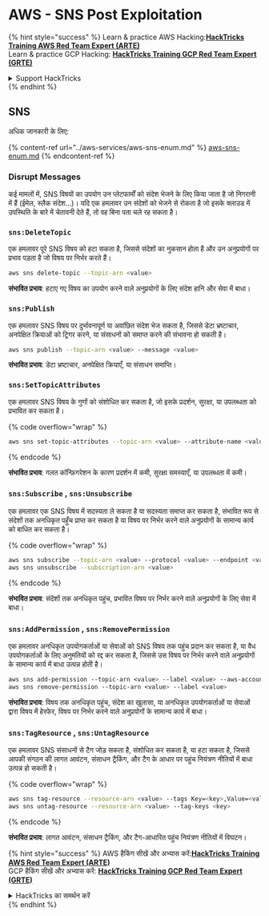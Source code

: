 # AWS - SNS Post Exploitation

{% hint style="success" %}
Learn & practice AWS Hacking:<img src="../../../.gitbook/assets/image (1) (1) (1).png" alt="" data-size="line">[**HackTricks Training AWS Red Team Expert (ARTE)**](https://training.hacktricks.xyz/courses/arte)<img src="../../../.gitbook/assets/image (1) (1) (1).png" alt="" data-size="line">\
Learn & practice GCP Hacking: <img src="../../../.gitbook/assets/image (2).png" alt="" data-size="line">[**HackTricks Training GCP Red Team Expert (GRTE)**<img src="../../../.gitbook/assets/image (2).png" alt="" data-size="line">](https://training.hacktricks.xyz/courses/grte)

<details>

<summary>Support HackTricks</summary>

* Check the [**subscription plans**](https://github.com/sponsors/carlospolop)!
* **Join the** 💬 [**Discord group**](https://discord.gg/hRep4RUj7f) or the [**telegram group**](https://t.me/peass) or **follow** us on **Twitter** 🐦 [**@hacktricks\_live**](https://twitter.com/hacktricks_live)**.**
* **Share hacking tricks by submitting PRs to the** [**HackTricks**](https://github.com/carlospolop/hacktricks) and [**HackTricks Cloud**](https://github.com/carlospolop/hacktricks-cloud) github repos.

</details>
{% endhint %}

## SNS

अधिक जानकारी के लिए:

{% content-ref url="../aws-services/aws-sns-enum.md" %}
[aws-sns-enum.md](../aws-services/aws-sns-enum.md)
{% endcontent-ref %}

### Disrupt Messages

कई मामलों में, SNS विषयों का उपयोग उन प्लेटफार्मों को संदेश भेजने के लिए किया जाता है जो निगरानी में हैं (ईमेल, स्लैक संदेश...)। यदि एक हमलावर उन संदेशों को भेजने से रोकता है जो इसके क्लाउड में उपस्थिति के बारे में चेतावनी देते हैं, तो वह बिना पता चले रह सकता है।

### `sns:DeleteTopic`

एक हमलावर पूरे SNS विषय को हटा सकता है, जिससे संदेशों का नुकसान होता है और उन अनुप्रयोगों पर प्रभाव पड़ता है जो विषय पर निर्भर करते हैं।
```bash
aws sns delete-topic --topic-arn <value>
```
**संभावित प्रभाव**: हटाए गए विषय का उपयोग करने वाले अनुप्रयोगों के लिए संदेश हानि और सेवा में बाधा।

### `sns:Publish`

एक हमलावर SNS विषय पर दुर्भावनापूर्ण या अवांछित संदेश भेज सकता है, जिससे डेटा भ्रष्टाचार, अनपेक्षित क्रियाओं को ट्रिगर करने, या संसाधनों को समाप्त करने की संभावना हो सकती है।
```bash
aws sns publish --topic-arn <value> --message <value>
```
**संभावित प्रभाव**: डेटा भ्रष्टाचार, अनपेक्षित क्रियाएँ, या संसाधन समाप्ति।

### `sns:SetTopicAttributes`

एक हमलावर SNS विषय के गुणों को संशोधित कर सकता है, जो इसके प्रदर्शन, सुरक्षा, या उपलब्धता को प्रभावित कर सकता है।

{% code overflow="wrap" %}
```bash
aws sns set-topic-attributes --topic-arn <value> --attribute-name <value> --attribute-value <value>
```
{% endcode %}

**संभावित प्रभाव**: गलत कॉन्फ़िगरेशन के कारण प्रदर्शन में कमी, सुरक्षा समस्याएँ, या उपलब्धता में कमी।

### `sns:Subscribe` , `sns:Unsubscribe`

एक हमलावर एक SNS विषय में सदस्यता ले सकता है या सदस्यता समाप्त कर सकता है, संभावित रूप से संदेशों तक अनधिकृत पहुँच प्राप्त कर सकता है या विषय पर निर्भर करने वाले अनुप्रयोगों के सामान्य कार्य को बाधित कर सकता है।

{% code overflow="wrap" %}
```bash
aws sns subscribe --topic-arn <value> --protocol <value> --endpoint <value>
aws sns unsubscribe --subscription-arn <value>
```
{% endcode %}

**संभावित प्रभाव**: संदेशों तक अनधिकृत पहुंच, प्रभावित विषय पर निर्भर करने वाले अनुप्रयोगों के लिए सेवा में बाधा।

### `sns:AddPermission` , `sns:RemovePermission`

एक हमलावर अनधिकृत उपयोगकर्ताओं या सेवाओं को SNS विषय तक पहुंच प्रदान कर सकता है, या वैध उपयोगकर्ताओं के लिए अनुमतियों को रद्द कर सकता है, जिससे उस विषय पर निर्भर करने वाले अनुप्रयोगों के सामान्य कार्य में बाधा उत्पन्न होती है।
```css
aws sns add-permission --topic-arn <value> --label <value> --aws-account-id <value> --action-name <value>
aws sns remove-permission --topic-arn <value> --label <value>
```
**संभावित प्रभाव**: विषय तक अनधिकृत पहुंच, संदेश का खुलासा, या अनधिकृत उपयोगकर्ताओं या सेवाओं द्वारा विषय में हेरफेर, विषय पर निर्भर करने वाले अनुप्रयोगों के सामान्य कार्य में बाधा।

### `sns:TagResource` , `sns:UntagResource`

एक हमलावर SNS संसाधनों से टैग जोड़ सकता है, संशोधित कर सकता है, या हटा सकता है, जिससे आपकी संगठन की लागत आवंटन, संसाधन ट्रैकिंग, और टैग के आधार पर पहुंच नियंत्रण नीतियों में बाधा उत्पन्न हो सकती है।

{% code overflow="wrap" %}
```bash
aws sns tag-resource --resource-arn <value> --tags Key=<key>,Value=<value>
aws sns untag-resource --resource-arn <value> --tag-keys <key>
```
{% endcode %}

**संभावित प्रभाव**: लागत आवंटन, संसाधन ट्रैकिंग, और टैग-आधारित पहुंच नियंत्रण नीतियों में विघटन।

{% hint style="success" %}
AWS हैकिंग सीखें और अभ्यास करें:<img src="../../../.gitbook/assets/image (1) (1) (1).png" alt="" data-size="line">[**HackTricks Training AWS Red Team Expert (ARTE)**](https://training.hacktricks.xyz/courses/arte)<img src="../../../.gitbook/assets/image (1) (1) (1).png" alt="" data-size="line">\
GCP हैकिंग सीखें और अभ्यास करें: <img src="../../../.gitbook/assets/image (2).png" alt="" data-size="line">[**HackTricks Training GCP Red Team Expert (GRTE)**<img src="../../../.gitbook/assets/image (2).png" alt="" data-size="line">](https://training.hacktricks.xyz/courses/grte)

<details>

<summary>HackTricks का समर्थन करें</summary>

* [**सदस्यता योजनाएँ**](https://github.com/sponsors/carlospolop) देखें!
* **हमारे** 💬 [**Discord समूह**](https://discord.gg/hRep4RUj7f) या [**टेलीग्राम समूह**](https://t.me/peass) में शामिल हों या **हमें** **Twitter** 🐦 [**@hacktricks\_live**](https://twitter.com/hacktricks_live)** पर फॉलो करें।**
* **हैकिंग ट्रिक्स साझा करें और** [**HackTricks**](https://github.com/carlospolop/hacktricks) और [**HackTricks Cloud**](https://github.com/carlospolop/hacktricks-cloud) गिटहब रिपोजिटरी में PR सबमिट करें।

</details>
{% endhint %}
